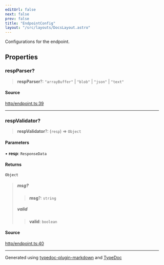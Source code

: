 ```yaml
---
editUrl: false
next: false
prev: false
title: "EndpointConfig"
layout: "/src/layouts/DocsLayout.astro"
---
```


Configurations for the endpoint.

## Properties

### respParser?

> **respParser**?: `"arrayBuffer"` \| `"blob"` \| `"json"` \| `"text"`

#### Source

[http/endpoint.ts:39](https://github.com/edwinlzs/chainflow/blob/902c18e/src/http/endpoint.ts#L39)

***

### respValidator?

> **respValidator**?: (`resp`) => `Object`

#### Parameters

• **resp**: `ResponseData`

#### Returns

`Object`

> ##### msg?
>
> > **msg**?: `string`
>
> ##### valid
>
> > **valid**: `boolean`
>

#### Source

[http/endpoint.ts:40](https://github.com/edwinlzs/chainflow/blob/902c18e/src/http/endpoint.ts#L40)

***

Generated using [typedoc-plugin-markdown](https://www.npmjs.com/package/typedoc-plugin-markdown) and [TypeDoc](https://typedoc.org/)
